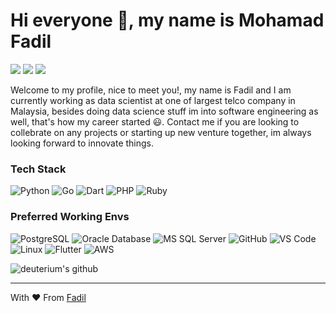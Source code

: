 # Hi everyone 👋, my name is Mohamad Fadil
[![](https://img.shields.io/badge/LinkedIn-fadilparves-blue)](https://www.linkedin.com/in/fadilparves/)
[![](https://img.shields.io/badge/Gmail-fadil.parves%40gmail.com-red)](mailto:fadil.parves@gmail.com)
[![](https://img.shields.io/badge/Telegram-%40fadilParves-blue)](https://t.me/fadilParves)

Welcome to my profile, nice to meet you!, my name is Fadil and I am currently working as data scientist at one of largest telco company in Malaysia, besides doing data science stuff im into software engineering as well, that's how my career started :smiley:. Contact me if you are looking to collebrate on any projects or starting up new venture together, im always looking forward to innovate things.

### Tech Stack

![Python](http://img.shields.io/badge/-Python-007396?style=flat-square&logo=python&logoColor=ffffff)
![Go](http://img.shields.io/badge/-Go-b3e5fc?style=flat-square&logo=go&logoColor=ffffff)
![Dart](http://img.shields.io/badge/-Dart-03a9f4?style=flat-square&logo=dart&logoColor=ffffff)
![PHP](http://img.shields.io/badge/-Php-3f51b5?style=flat-square&logo=php&logoColor=ffffff)
![Ruby](http://img.shields.io/badge/-Ruby-d32f2f?style=flat-square&logo=ruby&logoColor=ffffff)

### Preferred Working Envs
![PostgreSQL](https://img.shields.io/badge/-PostgreSQL-336791?style=flat-square&logo=postgresql)
![Oracle Database](http://img.shields.io/badge/-Oracle-DD0031?style=flat-square&logo=oracle)
![MS SQL Server](http://img.shields.io/badge/-MS%20SQL%20Server-CC2927?style=flat-square&logo=microsoft-sql-server&logoColor=ffffff)
![GitHub](https://img.shields.io/badge/-GitHub-181717?style=flat-square&logo=github)
![VS Code](http://img.shields.io/badge/-VS%20Code-007ACC?style=flat-square&logo=visual-studio-code&logoColor=ffffff)
![Linux](http://img.shields.io/badge/-Linux-ff5722?style=flat-square&logo=linux&logoColor=ffffff)
![Flutter](http://img.shields.io/badge/-Flutter-3f51b5?style=flat-square&logo=flutter&logoColor=ffffff)
![AWS](http://img.shields.io/badge/-AWS-ff5722?style=flat-square&logo=amazon-aws&logoColor=ffffff)

![deuterium's github](https://github-readme-stats.vercel.app/api?username=fadilparves&show_icons=true&hide_border=true)

---
With :heart: From [Fadil](https://github.com/fadilparves)
